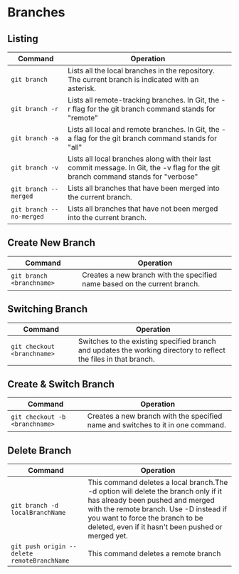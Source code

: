 # Branches
## Listing
| Command  | Operation |
| ------------- | ------------- |
| `git branch` |  Lists all the local branches in the repository. The current branch is indicated with an asterisk. |
| `git branch -r` |  Lists all remote-tracking branches. In Git, the -r flag for the git branch command stands for "remote" |
| `git branch -a` |  Lists all local and remote branches. In Git, the -a flag for the git branch command stands for "all" |
| `git branch -v` |  Lists all local branches along with their last commit message. In Git, the -v flag for the git branch command stands for "verbose" |
| `git branch --merged` |  Lists all branches that have been merged into the current branch. |
| `git branch --no-merged` |  Lists all branches that have not been merged into the current branch. |


## Create New Branch
| Command  | Operation |
| ------------- | ------------- |
| `git branch <branchname>` |  Creates a new branch with the specified name based on the current branch. |


## Switching Branch
| Command  | Operation |
| ------------- | ------------- |
| `git checkout <branchname>` |  Switches to the existing specified branch and updates the working directory to reflect the files in that branch.|


## Create & Switch Branch
| Command  | Operation |
| ------------- | ------------- |
| `git checkout -b <branchname>` |  Creates a new branch with the specified name and switches to it in one command.|




## Delete Branch

| Command  | Operation |
| ------------- | ------------- |
| `git branch -d localBranchName` | This command deletes a local branch.The -d option will delete the branch only if it has already been pushed and merged with the remote branch. Use -D instead if you want to force the branch to be deleted, even if it hasn't been pushed or merged yet. |
| `git push origin --delete remoteBranchName` | This command deletes a remote branch |

